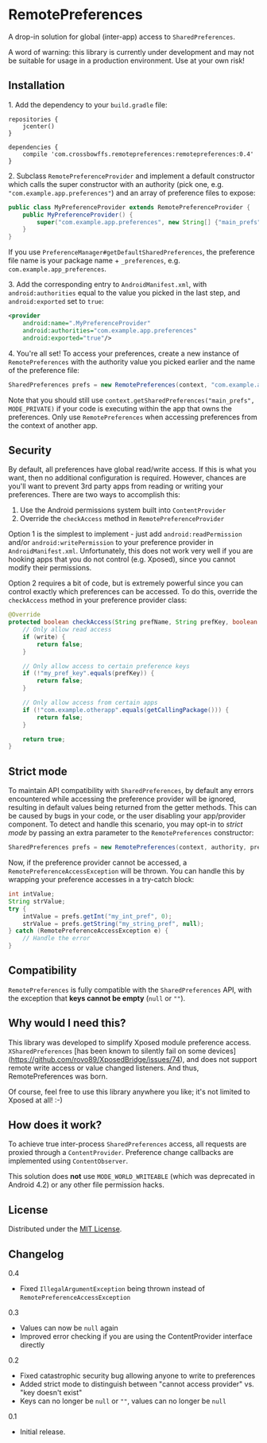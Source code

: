 # RemotePreferences

A drop-in solution for global (inter-app) access to `SharedPreferences`.

A word of warning: this library is currently under development and may
not be suitable for usage in a production environment. Use at your own risk!


## Installation

1\. Add the dependency to your `build.gradle` file:

```
repositories {
    jcenter()
}

dependencies {
    compile 'com.crossbowffs.remotepreferences:remotepreferences:0.4'
}
```

2\. Subclass `RemotePreferenceProvider` and implement a default
constructor which calls the super constructor with an authority
(pick one, e.g. `"com.example.app.preferences"`) and an array of
preference files to expose:

```Java
public class MyPreferenceProvider extends RemotePreferenceProvider {
    public MyPreferenceProvider() {
        super("com.example.app.preferences", new String[] {"main_prefs"});
    }
}
```

If you use `PreferenceManager#getDefaultSharedPreferences`, the
preference file name is your package name + `_preferences`, e.g.
`com.example.app_preferences`.

3\. Add the corresponding entry to `AndroidManifest.xml`, with
`android:authorities` equal to the value you picked in the last step,
and `android:exported` set to `true`:

```XML
<provider
    android:name=".MyPreferenceProvider"
    android:authorities="com.example.app.preferences"
    android:exported="true"/>
```

4\. You're all set! To access your preferences, create a new
instance of `RemotePreferences` with the authority value you
picked earlier and the name of the preference file:

```Java
SharedPreferences prefs = new RemotePreferences(context, "com.example.app.preferences", "main_prefs");
```

Note that you should still use `context.getSharedPreferences("main_prefs", MODE_PRIVATE)`
if your code is executing within the app that owns the preferences. Only use
`RemotePreferences` when accessing preferences from the context of another app.


## Security

By default, all preferences have global read/write access. If this is what
you want, then no additional configuration is required. However, chances are
you'll want to prevent 3rd party apps from reading or writing your
preferences. There are two ways to accomplish this:

1. Use the Android permissions system built into `ContentProvider`
2. Override the `checkAccess` method in `RemotePreferenceProvider`

Option 1 is the simplest to implement - just add `android:readPermission`
and/or `android:writePermission` to your preference provider in
`AndroidManifest.xml`. Unfortunately, this does not work very well if
you are hooking apps that you do not control (e.g. Xposed), since you
cannot modify their permissions.

Option 2 requires a bit of code, but is extremely powerful since you
can control exactly which preferences can be accessed. To do this,
override the `checkAccess` method in your preference provider class:

```Java
@Override
protected boolean checkAccess(String prefName, String prefKey, boolean write) {
    // Only allow read access
    if (write) {
        return false;
    }

    // Only allow access to certain preference keys
    if (!"my_pref_key".equals(prefKey)) {
        return false;
    }

    // Only allow access from certain apps
    if (!"com.example.otherapp".equals(getCallingPackage())) {
        return false;
    }

    return true;
}
```


## Strict mode

To maintain API compatibility with `SharedPreferences`, by default any errors
encountered while accessing the preference provider will be ignored, resulting
in default values being returned from the getter methods. This can be caused
by bugs in your code, or the user disabling your app/provider component.
To detect and handle this scenario, you may opt-in to *strict mode* by passing
an extra parameter to the `RemotePreferences` constructor:

```Java
SharedPreferences prefs = new RemotePreferences(context, authority, prefName, true);
```

Now, if the preference provider cannot be accessed, a
`RemotePreferenceAccessException` will be thrown. You can handle this by
wrapping your preference accesses in a try-catch block:

```Java
int intValue;
String strValue;
try {
    intValue = prefs.getInt("my_int_pref", 0);
    strValue = prefs.getString("my_string_pref", null);
} catch (RemotePreferenceAccessException e) {
    // Handle the error
}
```


## Compatibility

`RemotePreferences` is fully compatible with the `SharedPreferences`
API, with the exception that **keys cannot be empty** (`null` or `""`).


## Why would I need this?

This library was developed to simplify Xposed module preference access.
`XSharedPreferences` [has been known to silently fail on some devices]
(https://github.com/rovo89/XposedBridge/issues/74), and does not support
remote write access or value changed listeners. And thus, RemotePreferences
was born.

Of course, feel free to use this library anywhere you like; it's not
limited to Xposed at all! :-)


## How does it work?

To achieve true inter-process `SharedPreferences` access, all requests
are proxied through a `ContentProvider`. Preference change callbacks are
implemented using `ContentObserver`.

This solution does **not** use `MODE_WORLD_WRITEABLE` (which was
deprecated in Android 4.2) or any other file permission hacks.


## License

Distributed under the [MIT License](http://opensource.org/licenses/MIT).


## Changelog

0.4

- Fixed `IllegalArgumentException` being thrown instead of `RemotePreferenceAccessException`

0.3

- Values can now be `null` again
- Improved error checking if you are using the ContentProvider interface directly

0.2

- Fixed catastrophic security bug allowing anyone to write to preferences
- Added strict mode to distinguish between "cannot access provider" vs. "key doesn't exist"
- Keys can no longer be `null` or `""`, values can no longer be `null`

0.1

- Initial release.
